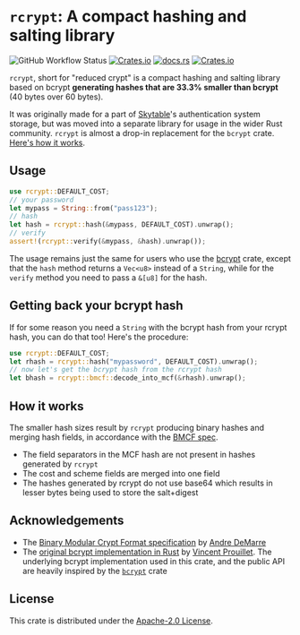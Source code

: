 # `rcrypt`: A compact hashing and salting library

![GitHub Workflow Status](https://img.shields.io/github/workflow/status/ohsayan/rcrypt/Test?label=tests&logo=rust&style=flat-square) [![Crates.io](https://img.shields.io/crates/v/rcrypt?style=flat-square)](https://crates.io/crates/rcrypt) [![docs.rs](https://img.shields.io/docsrs/rcrypt?style=flat-square)](https://docs.rs/rcrypt) [![Crates.io](https://img.shields.io/crates/l/rcrypt?style=flat-square)](./LICENSE)

`rcrypt`, short for "reduced crypt" is a compact hashing and salting library based on bcrypt **generating hashes that are 33.3% smaller than bcrypt** (40 bytes over 60 bytes).

It was originally made for a part of [Skytable](https://github.com/skytable/skytable)'s authentication
system storage, but was moved into a separate library for usage in the wider Rust community.
`rcrypt` is almost a drop-in replacement for the `bcrypt` crate. [Here's how it works](#how-it-works).

## Usage

```rust
use rcrypt::DEFAULT_COST;
// your password
let mypass = String::from("pass123");
// hash
let hash = rcrypt::hash(&mypass, DEFAULT_COST).unwrap();
// verify
assert!(rcrypt::verify(&mypass, &hash).unwrap());
```

The usage remains just the same for users who use the [bcrypt](https://crates.io/crates/bcrypt) crate, except that the `hash` method returns a `Vec<u8>` instead of a `String`, while for the `verify` method you need to pass a `&[u8]` for the hash.

## Getting back your bcrypt hash

If for some reason you need a `String` with the bcrypt hash from your rcrypt hash, you can do that too!
Here's the procedure:

```rust
use rcrypt::DEFAULT_COST;
let rhash = rcrypt::hash("mypassword", DEFAULT_COST).unwrap();
// now let's get the bcrypt hash from the rcrypt hash
let bhash = rcrypt::bmcf::decode_into_mcf(&rhash).unwrap();
```

## How it works

The smaller hash sizes result by `rcrypt` producing binary hashes and merging hash fields, in accordance
with the [BMCF spec](https://github.com/ademarre/binary-mcf).

- The field separators in the MCF hash are not present in hashes generated by `rcrypt`
- The cost and scheme fields are merged into one field
- The hashes generated by rcrypt do not use base64 which results in lesser bytes being used to store the
  salt+digest

## Acknowledgements

- The [Binary Modular Crypt Format specification](https://github.com/ademarre/binary-mcf) by [Andre DeMarre](https://github.com/ademarre)
- The [original bcrypt implementation in Rust](https://github.com/Keats/rust-bcrypt) by [Vincent Prouillet](https://github.com/Keats). The underlying
  bcrypt implementation used in this crate, and the public API are heavily inspired by the
  [`bcrypt`](https://crates.io/crates/bcrypt) crate

## License

This crate is distributed under the [Apache-2.0 License](./LICENSE).
